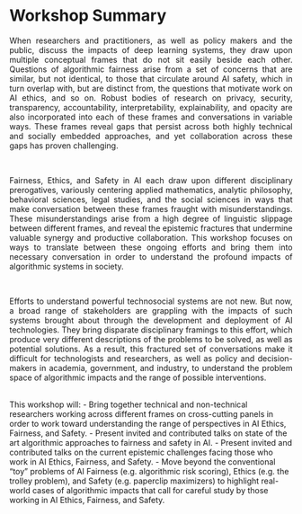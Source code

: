 # Workshop Summary
<p align="justify">
When researchers and practitioners, as well as policy makers and the public, discuss the impacts of deep learning systems, they draw upon multiple conceptual frames that do not sit easily beside each other. Questions of algorithmic fairness arise from a set of concerns that are similar, but not identical, to those that circulate around AI safety, which in turn overlap with, but are distinct from, the questions that motivate work on AI ethics, and so on. Robust bodies of research on privacy, security, transparency, accountability, interpretability, explainability, and opacity are also incorporated into each of these frames and conversations in variable ways. These frames reveal gaps that persist across both highly technical and socially embedded approaches, and yet collaboration across these gaps has proven challenging.</p>
<br>
<p align="justify">Fairness, Ethics, and Safety in AI each draw upon different disciplinary prerogatives, variously centering applied mathematics, analytic philosophy, behavioral sciences, legal studies, and the social sciences in ways that make conversation between these frames fraught with misunderstandings. These misunderstandings arise from a high degree of linguistic slippage between different frames, and reveal the epistemic fractures that undermine valuable synergy and productive collaboration. This workshop focuses on ways to translate between these ongoing efforts and bring them into necessary conversation in order to understand the profound impacts of algorithmic systems in society. </p>
<br>
<p align="justify">Efforts to understand powerful technosocial systems are not new. But now, a broad range of stakeholders are grappling with the impacts of such systems brought about through the development and deployment of AI technologies. They bring disparate disciplinary framings to this effort, which produce very different descriptions of the problems to be solved, as well as potential solutions. As a result, this fractured set of conversations make it difficult for technologists and researchers, as well as policy and decision-makers in academia, government, and industry, to understand the problem space of algorithmic impacts and the range of possible interventions.</p>
<br>
This workshop will:
- Bring together technical and non-technical researchers working across different frames on cross-cutting panels in order to work toward understanding the range of perspectives in AI Ethics, Fairness, and Safety. 
- Present invited and contributed talks on state of the art algorithmic approaches to fairness and safety in AI.
- Present invited and contributed talks on the current epistemic challenges facing those who work in AI Ethics, Fairness, and Safety.
- Move beyond the conventional “toy” problems of AI Fairness (e.g. algorithmic risk scoring), Ethics (e.g. the trolley problem), and Safety (e.g. paperclip maximizers) to highlight real-world cases of algorithmic impacts that call for careful study by those working in AI Ethics, Fairness, and Safety. 

